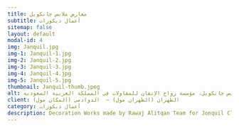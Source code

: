 ```yaml
---
title: معارض ملابس جانكويل
subtitle: أعمال ديكورات
sitemap: false
layout: default
modal-id: 4
img: Janquil.jpg
img-1: Janquil-1.jpg
img-2: Janquil-2.jpg
img-3: Janquil-3.jpg
img-4: Janquil-4.jpg
img-5: Janquil-5.jpg
thumbnail: Janquil-thumb.jpeg
alt: أعمال ديكورات لمعارض ملابس جانكويل. مؤسسة رواج الإتقان للمقاولات في المملكة العربية السعودية
client: الظهران (الظهران مول) –  الدوادمي (المكان مول)
category: أعمال ديكورات
description: Decoration Works made by Rawaj Alitqan Team for Jonquil Clothes Shop in Alzahran Mall.
---
```

